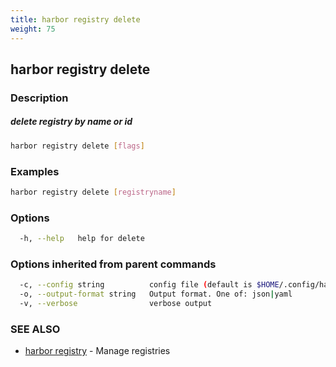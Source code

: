 ```yaml
---
title: harbor registry delete
weight: 75
---
```

## harbor registry delete

### Description

##### delete registry by name or id

```sh
harbor registry delete [flags]
```

### Examples

```sh
harbor registry delete [registryname]
```

### Options

```sh
  -h, --help   help for delete
```

### Options inherited from parent commands

```sh
  -c, --config string          config file (default is $HOME/.config/harbor-cli/config.yaml)
  -o, --output-format string   Output format. One of: json|yaml
  -v, --verbose                verbose output
```

### SEE ALSO

* [harbor registry](harbor-registry.md)	 - Manage registries

